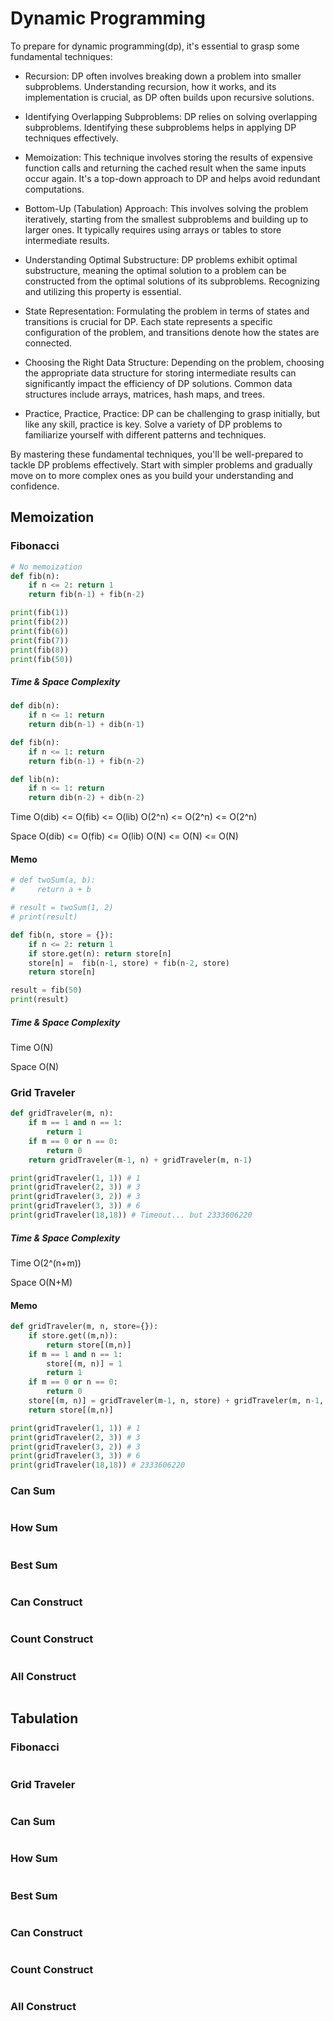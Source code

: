 # Dynamic Programming

To prepare for dynamic programming(dp), it's essential to grasp some fundamental techniques:

- Recursion: DP often involves breaking down a problem into smaller subproblems. Understanding recursion, how it works, and its implementation is crucial, as DP often builds upon recursive solutions.

- Identifying Overlapping Subproblems: DP relies on solving overlapping subproblems. Identifying these subproblems helps in applying DP techniques effectively.

- Memoization: This technique involves storing the results of expensive function calls and returning the cached result when the same inputs occur again. It's a top-down approach to DP and helps avoid redundant computations.

- Bottom-Up (Tabulation) Approach: This involves solving the problem iteratively, starting from the smallest subproblems and building up to larger ones. It typically requires using arrays or tables to store intermediate results.

- Understanding Optimal Substructure: DP problems exhibit optimal substructure, meaning the optimal solution to a problem can be constructed from the optimal solutions of its subproblems. Recognizing and utilizing this property is essential.

- State Representation: Formulating the problem in terms of states and transitions is crucial for DP. Each state represents a specific configuration of the problem, and transitions denote how the states are connected.

- Choosing the Right Data Structure: Depending on the problem, choosing the appropriate data structure for storing intermediate results can significantly impact the efficiency of DP solutions. Common data structures include arrays, matrices, hash maps, and trees.

- Practice, Practice, Practice: DP can be challenging to grasp initially, but like any skill, practice is key. Solve a variety of DP problems to familiarize yourself with different patterns and techniques.

By mastering these fundamental techniques, you'll be well-prepared to tackle DP problems effectively. Start with simpler problems and gradually move on to more complex ones as you build your understanding and confidence.

## Memoization

### Fibonacci

```python
# No memoization
def fib(n):
    if n <= 2: return 1
    return fib(n-1) + fib(n-2)

print(fib(1))
print(fib(2))
print(fib(6))
print(fib(7))
print(fib(8))
print(fib(50))
```

##### Time & Space Complexity

```python
def dib(n):
    if n <= 1: return
    return dib(n-1) + dib(n-1)

def fib(n):
    if n <= 1: return
    return fib(n-1) + fib(n-2)

def lib(n):
    if n <= 1: return
    return dib(n-2) + dib(n-2)
```

Time
O(dib) <= O(fib) <= O(lib)
O(2^n) <= O(2^n) <= O(2^n)

Space
O(dib) <= O(fib) <= O(lib)
O(N) <= O(N) <= O(N)

#### Memo

```python
# def twoSum(a, b):
#     return a + b

# result = twoSum(1, 2)
# print(result)

def fib(n, store = {}):
    if n <= 2: return 1
    if store.get(n): return store[n]
    store[n] =  fib(n-1, store) + fib(n-2, store)
    return store[n]

result = fib(50)
print(result)
```

##### Time & Space Complexity

Time
O(N)

Space
O(N)

### Grid Traveler

```python
def gridTraveler(m, n):
    if m == 1 and n == 1:
        return 1
    if m == 0 or n == 0:
        return 0
    return gridTraveler(m-1, n) + gridTraveler(m, n-1)

print(gridTraveler(1, 1)) # 1
print(gridTraveler(2, 3)) # 3
print(gridTraveler(3, 2)) # 3
print(gridTraveler(3, 3)) # 6
print(gridTraveler(18,18)) # Timeout... but 2333606220
```

##### Time & Space Complexity

Time
O(2^(n+m))

Space
O(N+M)

#### Memo

```python
def gridTraveler(m, n, store={}):
    if store.get((m,n)):
        return store[(m,n)]
    if m == 1 and n == 1:
        store[(m, n)] = 1
        return 1
    if m == 0 or n == 0:
        return 0
    store[(m, n)] = gridTraveler(m-1, n, store) + gridTraveler(m, n-1, store)
    return store[(m,n)]

print(gridTraveler(1, 1)) # 1
print(gridTraveler(2, 3)) # 3
print(gridTraveler(3, 2)) # 3
print(gridTraveler(3, 3)) # 6
print(gridTraveler(18,18)) # 2333606220
```

### Can Sum

```python

```

### How Sum

```python

```

### Best Sum

```python

```

### Can Construct

```python

```

### Count Construct

```python

```

### All Construct

```python

```

## Tabulation

### Fibonacci

```python

```

### Grid Traveler

```python

```

### Can Sum

```python

```

### How Sum

```python

```

### Best Sum

```python

```

### Can Construct

```python

```

### Count Construct

```python

```

### All Construct

```python

```

